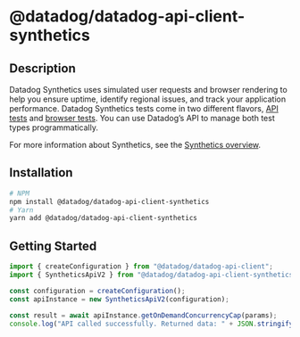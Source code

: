 # @datadog/datadog-api-client-synthetics

## Description

Datadog Synthetics uses simulated user requests and browser rendering to help you ensure uptime,
identify regional issues, and track your application performance. Datadog Synthetics tests come in
two different flavors, [API tests](https://docs.datadoghq.com/synthetics/api_tests/)
and [browser tests](https://docs.datadoghq.com/synthetics/browser_tests). You can use Datadog’s API to
manage both test types programmatically.

For more information about Synthetics, see the [Synthetics overview](https://docs.datadoghq.com/synthetics/).

## Installation

```sh
# NPM
npm install @datadog/datadog-api-client-synthetics
# Yarn
yarn add @datadog/datadog-api-client-synthetics
```

## Getting Started
```ts
import { createConfiguration } from "@datadog/datadog-api-client";
import { SyntheticsApiV2 } from "@datadog/datadog-api-client-synthetics";

const configuration = createConfiguration();
const apiInstance = new SyntheticsApiV2(configuration);

const result = await apiInstance.getOnDemandConcurrencyCap(params);
console.log("API called successfully. Returned data: " + JSON.stringify(result));
```